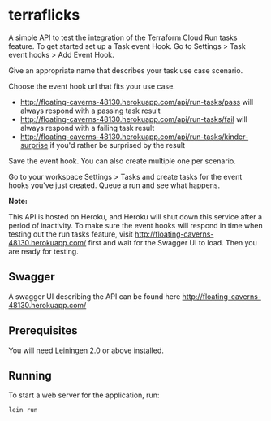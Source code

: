 # terraflicks


A simple API to test the integration of the Terraform Cloud Run tasks feature.
To get started set up a Task event Hook. Go to Settings > Task event hooks > Add Event Hook.

Give an appropriate name that describes your task use case scenario.

Choose the event hook url that fits your use case.
* http://floating-caverns-48130.herokuapp.com/api/run-tasks/pass will always respond with a passing task result
* http://floating-caverns-48130.herokuapp.com/api/run-tasks/fail will always respond with a failing task result
* http://floating-caverns-48130.herokuapp.com/api/run-tasks/kinder-surprise if you'd rather be surprised by the result 

Save the event hook. You can also create multiple one per scenario.

Go to your workspace Settings > Tasks and create tasks for the event hooks you've just created. 
Queue a run and see what happens.

**Note:**

This API is hosted on Heroku, and Heroku will shut down this service after a period of inactivity. To make sure the event hooks will respond in time when testing out the run tasks feature, visit http://floating-caverns-48130.herokuapp.com/ first and wait for the Swagger UI to load. Then you are ready for testing.

## Swagger

A swagger UI describing the API can be found here http://floating-caverns-48130.herokuapp.com/

## Prerequisites

You will need [Leiningen][1] 2.0 or above installed.

[1]: https://github.com/technomancy/leiningen

## Running

To start a web server for the application, run:

    lein run 

